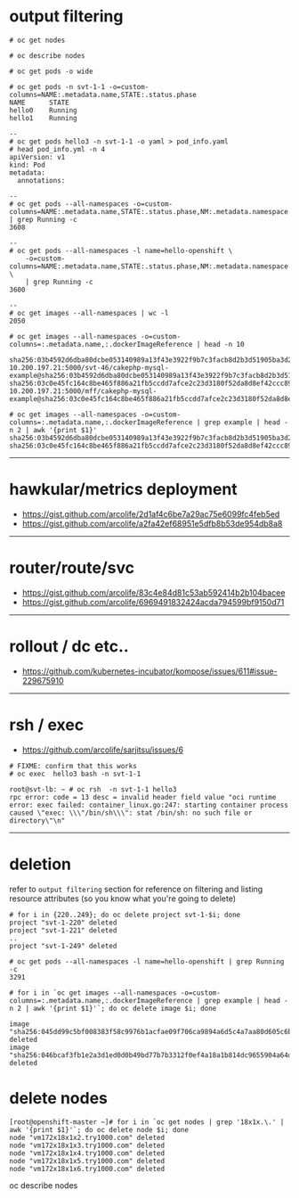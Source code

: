 # output filtering

```
# oc get nodes

# oc describe nodes

# oc get pods -o wide

# oc get pods -n svt-1-1 -o=custom-columns=NAME:.metadata.name,STATE:.status.phase
NAME      STATE
hello0    Running
hello1    Running

--
# oc get pods hello3 -n svt-1-1 -o yaml > pod_info.yaml
# head pod_info.yml -n 4
apiVersion: v1
kind: Pod
metadata:
  annotations:

--
# oc get pods --all-namespaces -o=custom-columns=NAME:.metadata.name,STATE:.status.phase,NM:.metadata.namespace | grep Running -c
3608

--
# oc get pods --all-namespaces -l name=hello-openshift \
    -o=custom-columns=NAME:.metadata.name,STATE:.status.phase,NM:.metadata.namespace \
    | grep Running -c
3600

--
# oc get images --all-namespaces | wc -l
2050

# oc get images --all-namespaces -o=custom-columns=:.metadata.name,:.dockerImageReference | head -n 10

sha256:03b4592d6dba80dcbe053140989a13f43e3922f9b7c3facb8d2b3d51905ba3d2   10.200.197.21:5000/svt-46/cakephp-mysql-example@sha256:03b4592d6dba80dcbe053140989a13f43e3922f9b7c3facb8d2b3d51905ba3d2
sha256:03c0e45fc164c8be465f886a21fb5ccdd7afce2c23d3180f52da8d8ef42ccc89   10.200.197.21:5000/mff/cakephp-mysql-example@sha256:03c0e45fc164c8be465f886a21fb5ccdd7afce2c23d3180f52da8d8ef42ccc89

# oc get images --all-namespaces -o=custom-columns=:.metadata.name,:.dockerImageReference | grep example | head -n 2 | awk '{print $1}'
sha256:03b4592d6dba80dcbe053140989a13f43e3922f9b7c3facb8d2b3d51905ba3d2
sha256:03c0e45fc164c8be465f886a21fb5ccdd7afce2c23d3180f52da8d8ef42ccc89

```
------------
# hawkular/metrics deployment

- https://gist.github.com/arcolife/2d1af4c6be7a29ac75e6099fc4feb5ed
- https://gist.github.com/arcolife/a2fa42ef68951e5dfb8b53de954db8a8

--------------
# router/route/svc

- https://gist.github.com/arcolife/83c4e84d81c53ab592414b2b104bacee
- https://gist.github.com/arcolife/6969491832424acda794599bf9150d71

-------------
# rollout / dc etc..

- https://github.com/kubernetes-incubator/kompose/issues/611#issue-229675910

-------------
# rsh / exec

- https://github.com/arcolife/sarjitsu/issues/6

```
# FIXME: confirm that this works
# oc exec  hello3 bash -n svt-1-1

root@svt-lb: ~ # oc rsh  -n svt-1-1 hello3  
rpc error: code = 13 desc = invalid header field value "oci runtime error: exec failed: container_linux.go:247: starting container process caused \"exec: \\\"/bin/sh\\\": stat /bin/sh: no such file or directory\"\n"

```

-------------
# deletion

refer to `output filtering` section for reference on filtering and listing resource attributes (so you know what you're going to delete)

```
# for i in {220..249}; do oc delete project svt-1-$i; done
project "svt-1-220" deleted
project "svt-1-221" deleted
..
project "svt-1-249" deleted

# oc get pods --all-namespaces -l name=hello-openshift | grep Running -c
3291

# for i in `oc get images --all-namespaces -o=custom-columns=:.metadata.name,:.dockerImageReference | grep example | head -n 2 | awk '{print $1}'`; do oc delete image $i; done

image "sha256:045dd99c5bf008383f58c9976b1acfae09f706ca9894a6d5c4a7aa80d605c6b1" deleted
image "sha256:046bcaf3fb1e2a3d1ed0d0b49bd77b7b3312f0ef4a18a1b814dc9655904a64d0" deleted

```

# delete nodes

```
[root@openshift-master ~]# for i in `oc get nodes | grep '18x1x.\.' | awk '{print $1}'`; do oc delete node $i; done
node "vm172x18x1x2.try1000.com" deleted
node "vm172x18x1x3.try1000.com" deleted
node "vm172x18x1x4.try1000.com" deleted
node "vm172x18x1x5.try1000.com" deleted
node "vm172x18x1x6.try1000.com" deleted

```

oc describe nodes
